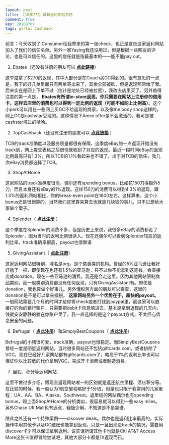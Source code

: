```yaml
---
layout: post
title: 【16年7月】最新返利网站总结
comment: true
key: 20160709
tags: portal CashBack
---
```


前言：今天收到了iConsumer给我寄来的第一张check，也正是宣告这家返利网站加入了我们的信任名单。另外一家Yazing我还没用过，但是根据一些网友的评论，也是可以信任的。这里的信任就是指最基本的——能不能pay out。

1. Ebates（还没有注册的朋友可以
**[点此链接](http://www.ebates.com/rf.do?referrerid=pn3%2FBSjsI1XhPFkeH8jeKQ%3D%3D&eeid=28187)**）

这季度拿了$270的返现，其中大部分是在Coach买GC得到的。很有意思的一点是，我下的好几单里面只有两单寄出来了，其余全部被砍，但是返现照常给了我。后来实在是网上下单不过（估计是地址已经被拉黑），我改去店里买了。另外值得注意的第一点是，
**Ebates有所谓in-store返现，你只需要在网站上注册你的信用卡，这样去店里的消费也可以得到一定比例的返现（可能不如网上比例高）**。这个小perk可以用在一些网上买GC不给返现的商家，以及像the body shop这样的，网上GC是cashstar受理的。这种情况下Amex offer是不会激活的，我可是被cashstar坑过的哈哈。

2. TopCashback（还没有注册的朋友可以
**[点此链接](http://www.topcashback.com/ref/shamrock)**
）

TCB的track准确度以及服务质量都很有保障。这季度eBay的一点返现开始没有track到，网上提交表格之后很快就收到了对应的返现。最近一段时间eBay的返现比例最高只有1.3%，所以TCB的1.1%看起来也不错了。出于对TCB的信任，我几次eBay消费都选择了TCB。

3. ShopAtHome

这家网站的track准确度很高，偶尔还有spending bonus，比如花150刀得额外5刀，而且本身还有eBay的1%返现。这样150刀的消费可以得到4.3%的返现。跟1.3%的返利网站相比，你的break-even point在1600左右。这样算来，这个小bonus还是很划算的。当然我们这里算来算去也就是几块钱的事儿，只不过想给大家举个栗子。

4. Splender（
**[点此注册](http://fbuy.me/c8VO7)**
）

这个季度在Splender的消费不多，但是历史上来说，我很多eBay的消费都走了Splender，因为当时的返利比例很诱人。现在还偶尔可以看到Splender较高的返利比率，track准确率很高，payout也很靠谱

5. GivingAssistant（
**[点此注册](https://givingassistant.org/?rid=x61u06j0ez)**）

这家返利网站很特别，域名是org，是个慈善类的机构。曾经的5%亚马逊让我好好撸了一把，即使现在也还有1.5%的亚马逊，只不过你不能拿到这笔钱，会直接变成donation。现在一些亚马逊的消费，我还是会走这里。因为其他网站限制商品类别，而一般类别消费都没有任何返现，只有GivingAssistant有。即使是donation，我也算做个好事儿。另外懂税务方面的朋友可以查查，这里的donation是不是可以拿来抵税。
**这家网站另外一个优势在于，超快的payout。**
一般网站需要几个月的时间才给你寄check或者打钱到paypal里，而这家可以直接打的你的银行账户，只需要把debit卡信息填进去，基本是拿到返现的几天内，钱就安安静静的躺在你账户里了。我一直选择的是这个payout方式，不太担心信息安全的问题。

6. Befrugal（
**[点此注册](http://www.befrugal.com/referral/?ref=TXOQJGI)**）和SimplyBestCoupons（
**[点此注册](https://www.simplybestcoupons.com/?refid=49191)**）

Befrugal的小猪很可爱，track准确，payout也很稳定。而SimplyBestCoupons曾经一度是明星返利网站，当时很多网站还不包括giftcards.com，或者排除了VGC。现在已经好几家网站都有giftcards.com了，略高于1%的返利比率也可以保证你以比较低的代价拿到VGC，完成开卡消费或者制造消费。

7. 里程、积分等返利网站

这里不做过多介绍，跟现金返现网站唯一的区别就是返还航空里程、酒店积分等。在比较的时候，我一般认为1航空里程略好于1分钱，但是也只限于我常用的几家里程：UA、AA、BA、Alaska、Southwest。返里程的网站偶尔也有spending bonus，跟上面ShopAtHome的分析类似，很容易就可以得到一些easy miles。另外Chase UR Mall也有返点，我极少用，不知道是不是靠谱。

除此之外还有一个特殊案例——discover deals。偶尔也是返利比率最高的，实际操作中用其他卡以及GC结账也能拿到返现，只是一旦出现没track的情况，需要用discover卡才可以保证拿到返利。说实话所谓其他卡也就是Citi AT&T Access More这张卡值得冒险尝试吧，其他大部分卡都是1X返现而已。
